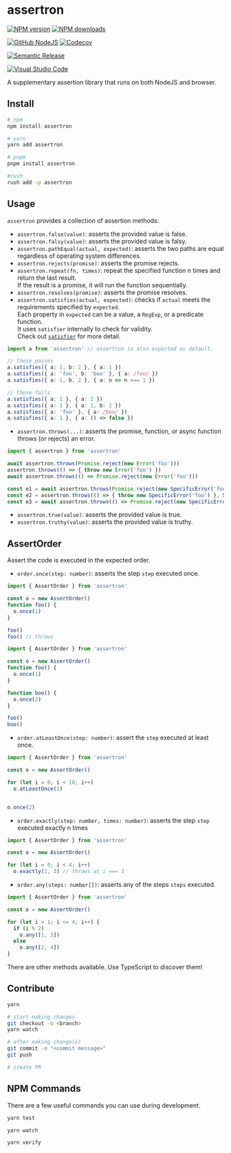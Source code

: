 # assertron

[![NPM version][npm-image]][npm-url]
[![NPM downloads][downloads-image]][downloads-url]

[![GitHub NodeJS][github-nodejs]][github-action-url]
[![Codecov][codecov-image]][codecov-url]

[![Semantic Release][semantic-release-image]][semantic-release-url]

[![Visual Studio Code][vscode-image]][vscode-url]

A supplementary assertion library that runs on both NodeJS and browser.

## Install

```sh
# npm
npm install assertron

# yarn
yarn add assertron

# pnpm
pnpm install assertron

#rush
rush add -p assertron
```

## Usage

`assertron` provides a collection of assertion methods:

- `assertron.false(value)`: asserts the provided value is false.
- `assertron.falsy(value)`: asserts the provided value is falsy.
- `assertron.pathEqual(actual, expected)`: asserts the two paths are equal regardless of operating system differences.
- `assertron.rejects(promise)`: asserts the promise rejects.
- `assertron.repeat(fn, times)`: repeat the specified function n times and return the last result.\
  If the result is a promise, it will run the function sequentially.
- `assertron.resolves(promise)`: asserts the promise resolves.
- `assertron.satisfies(actual, expected)`: checks if `actual` meets the requirements specified by `expected`.\
  Each property in `expected` can be a value, a `RegExp`, or a predicate function.\
  It uses `satisfier` internally to check for validity.\
  Check out [`satisfier`](https://github.com/unional/satisfier) for more detail.

```ts
import a from 'assertron' // assertron is also exported as default.

// these passes
a.satisfies({ a: 1, b: 2 }, { a: 1 })
a.satisfies({ a: 'foo', b: 'boo' }, { a: /foo/ })
a.satisfies({ a: 1, b, 2 }, { a: n => n === 1 })

// these fails
a.satisfies({ a: 1 }, { a: 2 })
a.satisfies({ a: 1 }, { a: 1, b: 2 })
a.satisfies({ a: 'foo' }, { a: /boo/ })
a.satisfies({ a: 1 }, { a: () => false })
```

- `assertron.throws(...)`: asserts the promise, function, or async function throws (or rejects) an error.

```ts
import { assertron } from 'assertron'

await assertron.throws(Promise.reject(new Error('foo')))
assertron.throws(() => { throw new Error('foo') })
await assertron.throws(() => Promise.reject(new Error('foo')))

const e1 = await assertron.throws(Promise.reject(new SpecificError('foo')), SpecificError)
const e2 = assertron.throws(() => { throw new SpecificError('foo') }, SpecificError)
const e3 = await assertron.throws(() => Promise.reject(new SpecificError('foo')), SpecificError)
```

- `assertron.true(value)`: asserts the provided value is true.
- `assertron.truthy(value)`: asserts the provided value is truthy.

## AssertOrder

Assert the code is executed in the expected order.

- `order.once(step: number)`: asserts the step `step` executed once.

```ts
import { AssertOrder } from 'assertron'

const o = new AssertOrder()
function foo() {
  o.once(1)
}

foo()
foo() // throws
```

```ts
import { AssertOrder } from 'assertron'

const o = new AssertOrder()
function foo() {
  o.once(1)
}

function boo() {
  o.once(2)
}

foo()
boo()
```

- `order.atLeastOnce(step: number)`: assert the `step` executed at least once.

```ts
import { AssertOrder } from 'assertron'

const o = new AssertOrder()

for (let i = 0; i < 10; i++)
  o.atLeastOnce(1)


o.once(2)
```

- `order.exactly(step: number, times: number)`: asserts the step `step` executed exactly n times

```ts
import { AssertOrder } from 'assertron'

const o = new AssertOrder()

for (let i = 0; i < 4; i++)
  o.exactly(1, 3) // throws at i === 3
```

- `order.any(steps: number[])`: asserts any of the steps `steps` executed.

```ts
import { AssertOrder } from 'assertron'

const o = new AssertOrder()

for (let i = 1; i <= 4; i++) {
  if (i % 2)
    o.any([1, 3])
  else
    o.any([2, 4])
}
```

There are other methods available. Use TypeScript to discover them!

## Contribute

```sh
yarn

# start making changes
git checkout -b <branch>
yarn watch

# after making change(s)
git commit -m "<commit message>"
git push

# create PR
```

## NPM Commands

There are a few useful commands you can use during development.

```sh
yarn test

yarn watch

yarn verify
```

[npm-image]: https://img.shields.io/npm/v/assertron.svg?style=flat
[npm-url]: https://npmjs.org/package/assertron
[downloads-image]: https://img.shields.io/npm/dm/assertron.svg?style=flat
[downloads-url]: https://npmjs.org/package/assertron

[github-nodejs]: https://github.com/unional/assertron/workflows/nodejs/badge.svg
[github-action-url]: https://github.com/unional/assertron/actions
[codecov-image]: https://codecov.io/gh/unional/assertron/branch/master/graph/badge.svg
[codecov-url]: https://codecov.io/gh/unional/assertron

[semantic-release-image]: https://img.shields.io/badge/%20%20%F0%9F%93%A6%F0%9F%9A%80-semantic--release-e10079.svg
[semantic-release-url]: https://github.com/semantic-release/semantic-release

[vscode-image]: https://img.shields.io/badge/vscode-ready-green.svg
[vscode-url]: https://code.visualstudio.com/
